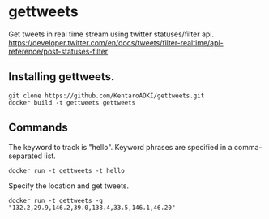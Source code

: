 # gettweets

Get tweets in real time stream using twitter statuses/filter api.  
https://developer.twitter.com/en/docs/tweets/filter-realtime/api-reference/post-statuses-filter  

## Installing gettweets.

```
git clone https://github.com/KentaroAOKI/gettweets.git
docker build -t gettweets gettweets
```

## Commands

The keyword to track is "hello". Keyword phrases are specified in a comma-separated list.
```
docker run -t gettweets -t hello
```
Specify the location and get tweets.
```
docker run -t gettweets -g "132.2,29.9,146.2,39.0,138.4,33.5,146.1,46.20"
```
